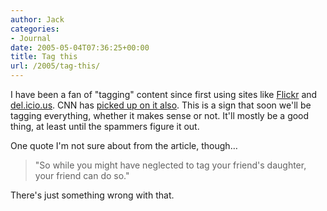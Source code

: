 ```yaml
---
author: Jack
categories:
- Journal
date: 2005-05-04T07:36:25+00:00
title: Tag this
url: /2005/tag-this/
---
```


I have been a fan of "tagging" content since first using sites like [Flickr][1] and [del.icio.us][2]. CNN has [picked up on it also][3]. This is a sign that soon we'll be tagging everything, whether it makes sense or not. It'll mostly be a good thing, at least until the spammers figure it out.

One quote I'm not sure about from the article, though&#8230;

> 
> 
> "So while you might have neglected to tag your friend's daughter, your friend can do so."
> 
> 

There's just something wrong with that.

 [1]: http://flickr.com
 [2]: http://del.icio.us/
 [3]: http://www.cnn.com/2005/TECH/internet/05/03/social.tagging.ap/index.html